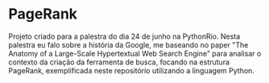 # PageRank
Projeto criado para a palestra do dia 24 de junho na PythonRio. Nesta palestra eu falo sobre a história da Google, me baseando no paper "The Anatomy of a Large-Scale Hypertextual Web Search Engine" para analisar o contexto da criação da ferramenta de busca, focando na estrutura PageRank, exemplificada neste repositório utilizando a linguagem Python.
